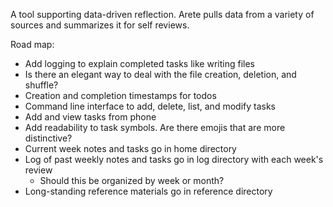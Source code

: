 A tool supporting data-driven reflection. Arete pulls data from a variety of sources and summarizes it for self reviews.


Road map:
- Add logging to explain completed tasks like writing files
- Is there an elegant way to deal with the file creation, deletion, and shuffle?
- Creation and completion timestamps for todos
- Command line interface to add, delete, list, and modify tasks
- Add and view tasks from phone
- Add readability to task symbols. Are there emojis that are more distinctive?
- Current week notes and tasks go in home directory
- Log of past weekly notes and tasks go in log directory with each week's review
    - Should this be organized by week or month?
- Long-standing reference materials go in reference directory
